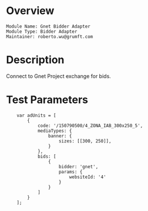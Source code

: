 # Overview

```
Module Name: Gnet Bidder Adapter
Module Type: Bidder Adapter
Maintainer: roberto.wu@grumft.com
```

# Description

Connect to Gnet Project exchange for bids.

# Test Parameters
```
    var adUnits = [
        {
            code: '/150790500/4_ZONA_IAB_300x250_5',
            mediaTypes: {
                banner: {
                    sizes: [[300, 250]],
                }
            },
            bids: [
                {
                    bidder: 'gnet',
                    params: {
                        websiteId: '4'
                    }
                }
            ]
        }
    ];
